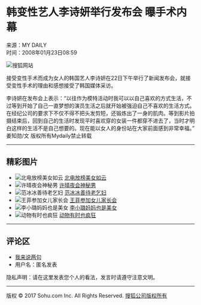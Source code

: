 # 韩变性艺人李诗妍举行发布会 曝手术内幕

来源：MY DAILY  
时间：2008年01月23日08:59  

![搜狐网站](https://news.sohu.com/images/20061223/sohu_logo.gif)  

接受变性手术而成为女人的韩国艺人李诗妍在22日下午举行了新闻发布会，就接受变性手术的理由和感想接受了韩国媒体采访。

李诗妍在发布会上表示：“以往作为模特活动时我可以以自己喜欢的方式生活，不过等到开始了自己一直梦想的演员生活之后就开始被强迫自己不喜欢的生活方式。在经纪公司的要求下不仅不得不把头发剪短，还锻炼出了一身的肌肉。等到影片拍摄结束后，回到自己的生活时发现平时喜欢穿的女装一件都穿不进去了，当时才明白这样的生活不是自己想要的。现在能以女人的身份站在大家前面感到非常幸福。”  
姜知勋/文 版权所有Mydaily禁止转载  

---

## 精彩图片

- ![北电放榜美女如云](https://i2.itc.cn/20100305/5e2_5a2150e6_98ee_45c7_b557_85c7b4650b7c_0.jpg) [北电放榜美女如云](https://pic.yule.sohu.com/group-205313.shtml)  
- ![许晴夜会神秘男](https://i3.itc.cn/20100305/5e2_4ab4585b_8b66_4e51_b15a_c5a1913fbc32_0.jpg) [许晴夜会神秘男](https://pic.yule.sohu.com/group-198242.shtml)  
- ![范冰冰善待老乞妇](https://i2.itc.cn/20100305/5e2_b17d3186_ddf5_45cd_870e_75b44868c032_0.jpg) [范冰冰善待老乞妇](https://pic.yule.sohu.com/group-205303.shtml)  
- ![王菲参加女儿家长会](https://i0.itc.cn/20100305/5e2_6ab3e727_acd4_4792_91ad_f511576d13ec_0.jpg) [王菲参加女儿家长会](https://pic.yule.sohu.com/group-194376.shtml)  
- ![李小璐妈妈也是美女](https://i0.itc.cn/20100305/5e2_d6176902_e5cf_4118_b5bd_16548693bf1e_0.jpg) [李小璐妈妈也是美女](https://pic.yule.sohu.com/group-148137.shtml)  
- ![动物有时也疯狂](https://i2.itc.cn/20100305/5e2_1070c623_faa0_4d3b_b4c5_0c25de9d0873_0.jpg) [动物有时也疯狂](https://pic.yule.sohu.com/group-142197.shtml)  

---

## 评论区

- [我来说两句](https://comment2.news.sohu.com/viewcomments.action?id=254830543)  
- 用户名：匿名发表  

隐私声明：请在这里发表您个人的看法，发言时请遵守注意文明。  

---

版权 © 2017 Sohu.com Inc. All Rights Reserved. [搜狐公司版权所有](https://corp.sohu.com/s2007/copyright/)  
<!-- tcd_original_link https://yule.sohu.com/20080123/n254830543_3.shtml -->
